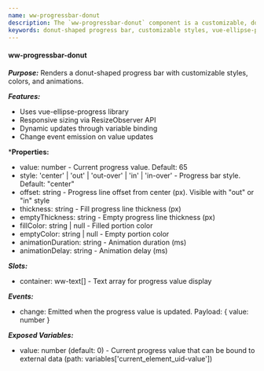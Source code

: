 ```yaml
---
name: ww-progressbar-donut
description: The `ww-progressbar-donut` component is a customizable, donut-shaped progress bar that supports dynamic styling, color adjustments, animations, and real-time updates, utilizing the `vue-ellipse-progress` library and `ResizeObserver` API for responsive design.
keywords: donut-shaped progress bar, customizable styles, vue-ellipse-progress, resizeobserver api, dynamic updates, variable binding, change event, animation duration, fillcolor, emptycolor
---
```


#### ww-progressbar-donut

***Purpose:***
Renders a donut-shaped progress bar with customizable styles, colors, and animations.

***Features:***
- Uses vue-ellipse-progress library
- Responsive sizing via ResizeObserver API
- Dynamic updates through variable binding
- Change event emission on value updates

***Properties:**
- value: number - Current progress value. Default: 65
- style: 'center' | 'out' | 'out-over' | 'in' | 'in-over' - Progress bar style. Default: "center"
- offset: string - Progress line offset from center (px). Visible with "out" or "in" style
- thickness: string - Fill progress line thickness (px)
- emptyThickness: string - Empty progress line thickness (px)
- fillColor: string | null - Filled portion color
- emptyColor: string | null - Empty portion color
- animationDuration: string - Animation duration (ms)
- animationDelay: string - Animation delay (ms)

***Slots:***
- container: ww-text[] - Text array for progress value display

***Events:***
- change: Emitted when the progress value is updated. Payload: { value: number }

***Exposed Variables:***
- value: number (default: 0) - Current progress value that can be bound to external data (path: variables['current_element_uid-value'])
